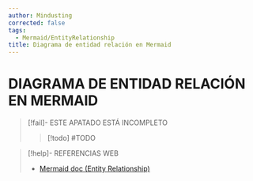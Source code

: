 ```yaml
---
author: Mindusting
corrected: false
tags:
  - Mermaid/EntityRelationship
title: Diagrama de entidad relación en Mermaid
---
```


# DIAGRAMA DE ENTIDAD RELACIÓN EN MERMAID

> [!fail]- ESTE APATADO ESTÁ INCOMPLETO
> > [!todo] #TODO

> [!help]- REFERENCIAS WEB
> - [Mermaid doc (Entity Relationship)](https://mermaid.js.org/syntax/entityRelationshipDiagram.html)
